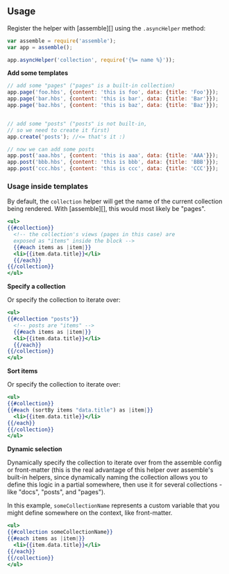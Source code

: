 ## Usage

Register the helper with [assemble][] using the `.asyncHelper` method:

```js
var assemble = require('assemble');
var app = assemble();

app.asyncHelper('collection', require('{%= name %}'));
```

**Add some templates**

```js
// add some "pages" ("pages" is a built-in collection)
app.page('foo.hbs', {content: 'this is foo', data: {title: 'Foo'}});
app.page('bar.hbs', {content: 'this is bar', data: {title: 'Bar'}});
app.page('baz.hbs', {content: 'this is baz', data: {title: 'Baz'}});


// add some "posts" ("posts" is not built-in, 
// so we need to create it first)
app.create('posts'); //<= that's it :)

// now we can add some posts
app.post('aaa.hbs', {content: 'this is aaa', data: {title: 'AAA'}});
app.post('bbb.hbs', {content: 'this is bbb', data: {title: 'BBB'}});
app.post('ccc.hbs', {content: 'this is ccc', data: {title: 'CCC'}});
```

### Usage inside templates

By default, the `collection` helper will get the name of the current collection being rendered. With [assemble][], this would most likely be "pages".

```handlebars
<ul>
{{#collection}}
  <!-- the collection's views (pages in this case) are 
  exposed as "items" inside the block -->
  {{#each items as |item|}}
  <li>{{item.data.title}}</li>
  {{/each}}
{{/collection}}
</ul>
```

**Specify a collection**

Or specify the collection to iterate over:

```handlebars
<ul>
{{#collection "posts"}}
  <!-- posts are "items" -->
  {{#each items as |item|}}
  <li>{{item.data.title}}</li>
  {{/each}}
{{/collection}}
</ul>
```

**Sort items**

Or specify the collection to iterate over:

```handlebars
<ul>
{{#collection}}
{{#each (sortBy items "data.title") as |item|}}
  <li>{{item.data.title}}</li>
{{/each}}
{{/collection}}
</ul>
```

**Dynamic selection**

Dynamically specify the collection to iterate over from the assemble config or front-matter (this is the real advantage of this helper over assemble's built-in helpers, since dynamically naming the collection allows you to define this logic in a partial somewhere, then use it for several collections - like "docs", "posts", and "pages").

In this example, `someCollectionName` represents a custom variable that you might define somewhere on the context, like front-matter.

```handlebars
<ul>
{{#collection someCollectionName}}
{{#each items as |item|}}
  <li>{{item.data.title}}</li>
{{/each}}
{{/collection}}
</ul>
```
